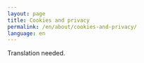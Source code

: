```yaml
---
layout: page
title: Cookies and privacy
permalink: /en/about/cookies-and-privacy/
language: en
---
```


Translation needed.
